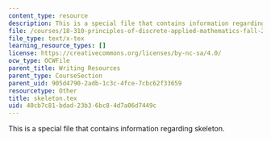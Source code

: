 ```yaml
---
content_type: resource
description: This is a special file that contains information regarding skeleton.
file: /courses/18-310-principles-of-discrete-applied-mathematics-fall-2013/40cb7c81bdad23b36bc84d7a06d7449c_skeleton.tex
file_type: text/x-tex
learning_resource_types: []
license: https://creativecommons.org/licenses/by-nc-sa/4.0/
ocw_type: OCWFile
parent_title: Writing Resources
parent_type: CourseSection
parent_uid: 905d4790-2adb-1c3c-4fce-7cbc62f33659
resourcetype: Other
title: skeleton.tex
uid: 40cb7c81-bdad-23b3-6bc8-4d7a06d7449c
---
```

This is a special file that contains information regarding skeleton.